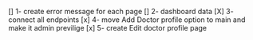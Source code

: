 [] 1- create error message for each page 
[] 2- dashboard data
[X] 3- connect all endpoints 
[x] 4- move Add Doctor profile option to main and make it admin previlige 
[x] 5- create Edit doctor profile page 